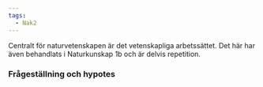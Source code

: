 ```yaml
---
tags:
  - Nak2
---
```

Centralt för naturvetenskapen är det vetenskapliga arbetssättet. Det här har även behandlats i Naturkunskap 1b och är delvis repetition.

### Frågeställning och hypotes


